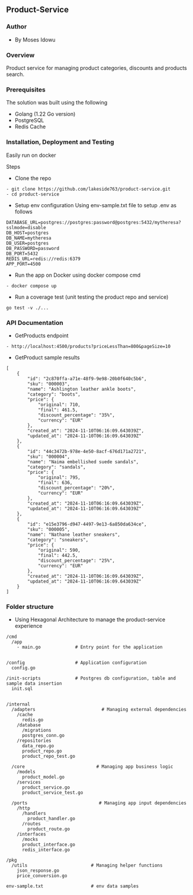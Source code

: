 ## Product-Service


### Author
- By Moses Idowu

### Overview
Product service for managing product categories, discounts and products search.

### Prerequisites
The solution was built using the following
- Golang (1.22 Go version)
- PostgreSQL
- Redis Cache

### Installation, Deployment and Testing
Easily run on docker

Steps
- Clone the repo
```
- git clone https://github.com/lakeside763/product-service.git
- cd product-service
```

- Setup env configuration
Using env-sample.txt file to setup .env as follows
```
DATABASE_URL=postgres://postgres:password@postgres:5432/mytheresa?sslmode=disable
DB_HOST=postgres
DB_NAME=mytheresa
DB_USER=postgres
DB_PASSWORD=password
DB_PORT=5432
REDIS_URL=redis://redis:6379
APP_PORT=4500
```

- Run the app on Docker using docker compose cmd
```
- docker compose up
```

- Run a coverage test (unit testing the product repo and service)
```
go test -v ./...  
```

### API Documentation
- GetProducts endpoint
```
- http://localhost:4500/products?priceLessThan=800&pageSize=10
```
- GetProduct sample results
```
[
    {
        "id": "2c870ffa-a71e-48f9-9e98-20b0f640c5b6",
        "sku": "000003",
        "name": "Ashlington leather ankle boots",
        "category": "boots",
        "price": {
            "original": 710,
            "final": 461.5,
            "discount_percentage": "35%",
            "currency": "EUR"
        },
        "created_at": "2024-11-10T06:16:09.643039Z",
        "updated_at": "2024-11-10T06:16:09.643039Z"
    },
    {
        "id": "44c3472b-978e-4e50-8acf-676d171a2721",
        "sku": "000004",
        "name": "Naima embellished suede sandals",
        "category": "sandals",
        "price": {
            "original": 795,
            "final": 636,
            "discount_percentage": "20%",
            "currency": "EUR"
        },
        "created_at": "2024-11-10T06:16:09.643039Z",
        "updated_at": "2024-11-10T06:16:09.643039Z"
    },
    {
        "id": "e15e3796-d947-4497-9e13-6a850da634ce",
        "sku": "000005",
        "name": "Nathane leather sneakers",
        "category": "sneakers",
        "price": {
            "original": 590,
            "final": 442.5,
            "discount_percentage": "25%",
            "currency": "EUR"
        },
        "created_at": "2024-11-10T06:16:09.643039Z",
        "updated_at": "2024-11-10T06:16:09.643039Z"
    }
]
```

### Folder structure
- Using Hexagonal Architecture to manage the product-service experience
```
/cmd
  /app
    - main.go             # Entry point for the application


/config                   # Application configuration
  config.go

/init-scripts             # Postgres db configuration, table and sample data insertion
  init.sql


/internal
  /adapters                         # Managing external dependencies
    /cache
      redis.go
    /database
      /migrations
      postgres_conn.go
    /repositories
      data_repo.go
      product_repo.go
      product_repo_test.go

  /core                           # Managing app business logic
    /models
      product_model.go
    /services
      product_service.go
      product_service_test.go

  /ports                           # Managing app input dependencies
    /http
      /handlers
        product_handler.go
      /routes
        product_route.go
    /interfaces
      /mocks
      product_interface.go
      redis_interface.go

/pkg
  /utils                        # Managing helper functions
    json_response.go
    price_conversion.go

env-sample.txt                  # env data samples
```

